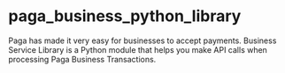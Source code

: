 # paga_business_python_library
Paga has made it very easy for businesses to accept payments. 
Business Service Library is a Python module that helps you make API calls when processing Paga Business Transactions.
